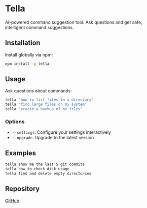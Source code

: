 # Tella

AI-powered command suggestion tool. Ask questions and get safe, intelligent command suggestions.

## Installation

Install globally via npm:

```bash
npm install -g tella
```

## Usage

Ask questions about commands:

```bash
tella "how to list files in a directory"
tella "find large files on my system"
tella "create a backup of my files"
```

### Options

- `--settings`: Configure your settings interactively
- `--upgrade`: Upgrade to the latest version

## Examples

```bash
tella show me the last 5 git commits
tella how to check disk usage
tella find and delete empty directories
```

## Repository

[GitHub](https://github.com/xptea/tella)